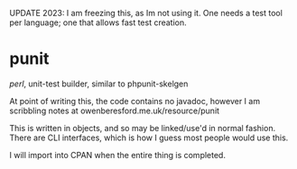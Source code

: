 UPDATE 2023: I am freezing this, as Im not using it.   One needs a test tool per language; one that allows fast test creation.

punit
=====

*perl*, unit-test builder, similar to phpunit-skelgen

At point of writing this, the code contains no javadoc, however I am scribbling notes at owenberesford.me.uk/resource/punit

This is written in objects, and so may be linked/use'd in normal fashion.
There are CLI interfaces, which is how I guess most people would use this.

I will import into CPAN when the entire thing is completed.

